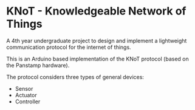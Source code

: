KNoT - Knowledgeable Network of Things
========================================


A 4th year undergraduate project to design and implement a lightweight communication protocol for the internet of things.

This is an Arduino based implementation of the KNoT protocol (based on the Panstamp hardware).

The protocol considers three types of general devices:
- Sensor 
- Actuator 
- Controller



